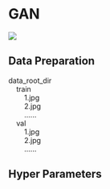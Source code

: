 # GAN
![](https://github.com/1991yuyang/GAN/blob/main/train_process.gif)
## Data Preparation  
data_root_dir  
&nbsp;&nbsp;&nbsp;&nbsp;train  
&nbsp;&nbsp;&nbsp;&nbsp;&nbsp;&nbsp;&nbsp;&nbsp;1.jpg  
&nbsp;&nbsp;&nbsp;&nbsp;&nbsp;&nbsp;&nbsp;&nbsp;2.jpg  
&nbsp;&nbsp;&nbsp;&nbsp;&nbsp;&nbsp;&nbsp;&nbsp;......  
&nbsp;&nbsp;&nbsp;&nbsp;val  
&nbsp;&nbsp;&nbsp;&nbsp;&nbsp;&nbsp;&nbsp;&nbsp;1.jpg  
&nbsp;&nbsp;&nbsp;&nbsp;&nbsp;&nbsp;&nbsp;&nbsp;2.jpg  
&nbsp;&nbsp;&nbsp;&nbsp;&nbsp;&nbsp;&nbsp;&nbsp;......  
## Hyper Parameters  

